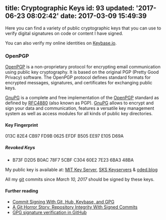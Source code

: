 title: Cryptographic Keys
id: 93
updated: '2017-06-23 08:02:42'
date: 2017-03-09 15:49:39
---
Here you can find a variety of public cryptographic keys that you can use to verify digital signatures on code or content I have signed.

You can also verify my online identities on [Keybase.io](https://keybase.io/odedlaz).


### OpenPGP

[OpenPGP](http://openpgp.org/) is a non-proprietary protocol for encrypting email communication using public key cryptography. It is based on the original PGP (Pretty Good Privacy) software. The OpenPGP protocol defines standard formats for encrypted messages, signatures, and certificates for exchanging public keys.

[GnuPG](https://www.gnupg.org/) is a complete and free implementation of the [OpenPGP](http://openpgp.org/) standard as defined by [RFC4880](https://tools.ietf.org/html/rfc4880) (also known as PGP). [GnuPG](https://www.gnupg.org/) allows to encrypt and sign your data and communication, features a versatile key management system as well as access modules for all kinds of public key directories.

#### Key Fingerprint

013C 82E4 CB97 FD9B 0625 EFDF B505 EE97 E105 D69A

##### Revoked Keys

* B73F D2D5 B0AC 78F7 5CBF C304 60E2 7E23 6BA3 48BA

My public key is available at: [MIT Key Server](https://pgp.mit.edu/pks/lookup?search=odedlaz%40gmail.com), [SKS Keyservers](https://sks-keyservers.net/pks/lookup?search=odedlaz%40gmail.com) & [oded.blog](/.well-known/odedlaz.asc)

All my [git](https://git-scm.com/) commits since *March 10, 2017* should be signed by these keys.

#### Further reading

* [Commit Signing With Git, Hub, Keybase, and GPG](https://eligible.com/blog/commit-signing-with-git-hub-keybase-and-gpg/)
* [A Git Horror Story: Repository Integrity With Signed Commits](https://mikegerwitz.com/papers/git-horror-story)
* [GPG signature verification in GitHub](https://github.com/blog/2144-gpg-signature-verification)
